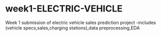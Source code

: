 # week1-ELECTRIC-VEHICLE
Week 1 submission of electric vehicle sales prediction project -includes (vehicle specs,sales,charging stations),data preprocessing,EDA

